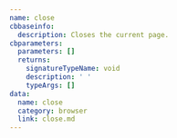 ```yaml
---
name: close
cbbaseinfo:
  description: Closes the current page.
cbparameters:
  parameters: []
  returns:
    signatureTypeName: void
    description: ' '
    typeArgs: []
data:
  name: close
  category: browser
  link: close.md
---
```

<CBBaseInfo/> 
 <CBParameters/>



 